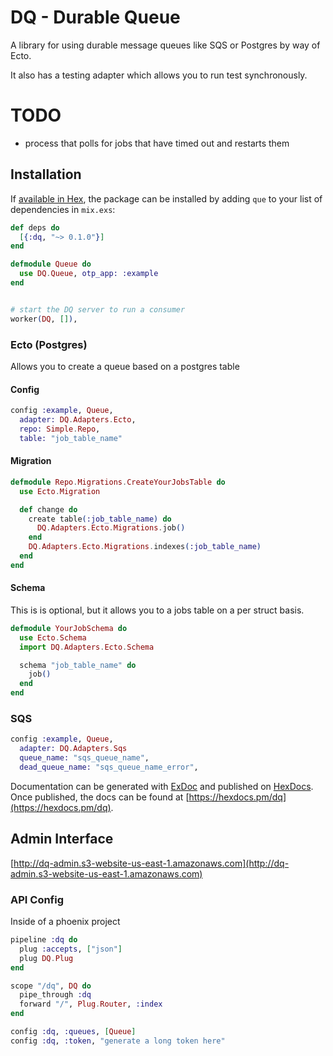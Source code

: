 # DQ - Durable Queue

A library for using durable message queues like SQS or Postgres by way
of Ecto.

It also has a testing adapter which allows you to run test synchronously.

# TODO

- process that polls for jobs that have timed out and restarts them

## Installation

If [available in Hex](https://hex.pm/docs/publish), the package can be installed
by adding `que` to your list of dependencies in `mix.exs`:

```elixir
def deps do
  [{:dq, "~> 0.1.0"}]
end
```

```elixir
defmodule Queue do
  use DQ.Queue, otp_app: :example
end


# start the DQ server to run a consumer
worker(DQ, []),
```

### Ecto (Postgres)

Allows you to create a queue based on a postgres table

#### Config
```elixir
config :example, Queue,
  adapter: DQ.Adapters.Ecto,
  repo: Simple.Repo,
  table: "job_table_name"
```

#### Migration

```elixir
defmodule Repo.Migrations.CreateYourJobsTable do
  use Ecto.Migration

  def change do
    create table(:job_table_name) do
      DQ.Adapters.Ecto.Migrations.job()
    end
    DQ.Adapters.Ecto.Migrations.indexes(:job_table_name)
  end
end
```

#### Schema

This is is optional, but it allows you to a jobs table on a per struct
basis.

```elixir
defmodule YourJobSchema do
  use Ecto.Schema
  import DQ.Adapters.Ecto.Schema

  schema "job_table_name" do
    job()
  end
end
```

### SQS
```elixir
config :example, Queue,
  adapter: DQ.Adapters.Sqs
  queue_name: "sqs_queue_name",
  dead_queue_name: "sqs_queue_name_error",
```

Documentation can be generated with [ExDoc](https://github.com/elixir-lang/ex_doc)
and published on [HexDocs](https://hexdocs.pm). Once published, the docs can
be found at [https://hexdocs.pm/dq](https://hexdocs.pm/dq).

## Admin Interface

[http://dq-admin.s3-website-us-east-1.amazonaws.com](http://dq-admin.s3-website-us-east-1.amazonaws.com)


### API Config

Inside of a phoenix project
```elixir
pipeline :dq do
  plug :accepts, ["json"]
  plug DQ.Plug
end

scope "/dq", DQ do
  pipe_through :dq
  forward "/", Plug.Router, :index
end
```

```elixir
config :dq, :queues, [Queue]
config :dq, :token, "generate a long token here"
```
